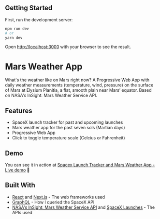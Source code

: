 ## Getting Started

First, run the development server:

```bash
npm run dev
# or
yarn dev
```

Open [http://localhost:3000](http://localhost:3000) with your browser to see the result.

# Mars Weather App

What's the weather like on Mars right now? A Progressive Web App with daily weather measurements (temperature, wind, pressure) on the surface of Mars at Elysium Planitia, a flat, smooth plain near Mars’ equator. Based on NASA's InSight: Mars Weather Service API.

## Features

- SpaceX launch tracker for past and upcoming launches
- Mars weather app for the past seven sols (Martian days)
- Progressive Web App
- Click to toggle temperature scale (Celcius or Fahrenheit)

## Demo

You can see it in action at [Spacex Launch Tracker and Mars Weather App - Live demo](www.spacex-launch-tracker.netlify.com) 🚀

## Built With

- [React](https://reactjs.org/) and [Next.js](https://nextjs.org/) - The web frameworks used
- [GraphQL](https://graphql.org/) - How I queried the SpaceX API
- [NASA's InSight: Mars Weather Service API](https://api.nasa.gov/#getting-started) and [SpaceX Launches](https://api.spacex.land/graphql/) - The APIs used
